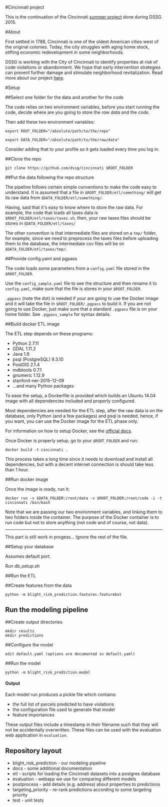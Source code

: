 #Cincinnati project

This is the continuation of the Cincinnati [summer project](https://github.com/dssg/cincinnati2015) done during DSSG 2015.

#About

First settled in 1788, Cincinnati is one of the oldest American cities west of the original colonies. Today, the 
city struggles with aging home stock, stifling economic redevelopment in some neighborhoods. 

DSSG is working with the City of Cincinnati to identify properties at risk of code violations or abandonment. We hope
that early intervention strategies can prevent further damage and stimulate neighborhood revitalization. Read more about
our project [here](http://dssg.uchicago.edu/2015/08/20/cincy-blight-prevention.html). 

#Setup

##Select one folder for the data and another for the code

The code relies on two environment variables, before you start running the code, decide where are you going to store the *raw data* and the *code*.

Then add these two environment variables:

`export ROOT_FOLDER="/absolute/path/to/the/repo"`

`export DATA_FOLDER="/absolute/path/to/the/raw/data"`

Consider adding that to your profile so it gets loaded every time you log in.

##Clone the repo

`git clone https://github.com/dssg/cincinnati $ROOT_FOLDER`

##Put the data following the repo structure

The pipeline follows certain simple conventions to make the code easy to understand. It is assumed that a file in `$ROOT_FOLDER/etl/something/` will get its raw data from `$DATA_FOLDER/etl/something/`.

Having, said that it's easy to know where to store the raw data. For example, the code that loads all taxes data is `$ROOT_FOLDER/etl/taxes/taxes.sh`, then, your raw taxes files should be stores in `$DATA_FOLDER/etl/taxes/`

The other convention is that intermediate files are stored on a `tmp/` folder, for example, since we need to preprocess the taxes files before uploading them to the database, the intermediate csv files will be on `$DATA_FOLDER/etl/taxes/tmp/`.

##Provide config.yaml and pgpass

The code loads some parameters from a `config.yaml` file stored in the `$ROOT_FOLDER`.

Use the `config_sample.yaml` file to see the structure and then rename it to `config.yaml`, make sure that the file is stores in your `$ROOT_FOLDER`.

`.pgpass` (note the dot) is needed if your are going to use the Docker image and it will take
the file in `$ROOT_FOLDER/.pgpass` to build it. If you are not going to use Docker, just make sure that a standard `.pgpass` file is on your home folder. See `.pgpass_sample` for syntax details.

##Build docker ETL image

The ETL step depends on these programs:

* Python 2.7.11
* GDAL 1.11.2
* Java 1.8
* psql (PostgreSQL) 9.3.10
* PostGIS 2.1.4
* mdbtools 0.7.1 
* gnumeric 1.12.9
* stanford-ner-2015-12-09
* ...and many Python packages

To ease the setup, a Dockerfile is provided which builds an Ubuntu 14.04 image with all dependencies included and properly configured.

Most dependencies are needed for the ETL step, after the raw data is on the database, only Python (and a few packages) and psql is needed, hence, if you want, you can use the Docker image for the ETL phase only.

For information on how to setup Docker, see the [official docs](https://docs.docker.com/).

Once Docker is properly setup, go to your `$ROOT_FOLDER` and run:

`docker build -t cincinnati .`

This process takes a long time since it needs to download and install all dependencies, but with a decent internet connection is should take less than 1 hour.

##Run docker image

Once the image is ready, run it: 

`docker run -v $DATA_FOLDER:/root/data -v $ROOT_FOLDER:/root/code -i -t cincinnati /bin/bash`

Note that we are passing our two environment variables, and linking them to two folders inside the container. The purpose of the Docker container is to run code but not to store anything (not code and of course, not data).

---
This part is still work in progess... Ignore the rest of the file.

##Setup your database

Assumes default port.

Run db_setup.sh

##Run the ETL

##Create features from the data

    python -m blight_risk_prediction.features.featurebot
 
## Run the modeling pipeline

##Create output directories

    mkdir results
    mkdir predictions
    
##Configure the model

    edit default.yaml (options are documented in default.yaml)
    
##Run the model

    python -m blight_risk_prediction.model
   
#### Output

Each model run produces a pickle file which contains:

* the full list of parcels predicted to have violations
* the configuration file used to generate that model
* feature importances

These output files include a timestamp in their filename such that they will not be accidentally overwritten. These files can be used with the evaluation web application in `evaluation`. 

## Repository layout

* blight_risk_prediction - our modeling pipeline
* docs - some additional documentation
* etl - scripts for loading the Cincinnati datasets into a postgres database
* evaluation - webapp we use for comparing different models
* postprocess - add details (e.g. address) about properties to predictions
* targeting_priority - re-rank predictions according to some targeting priority
* test - unit tests

